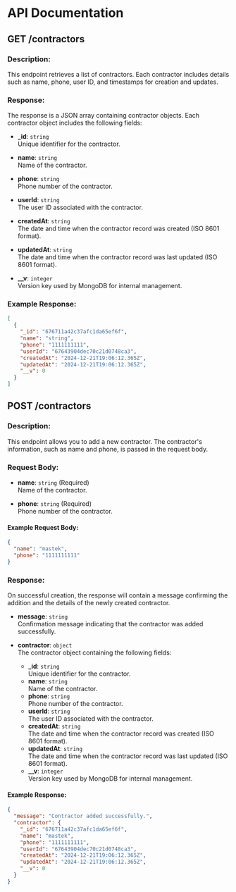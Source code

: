 
# API Documentation

## GET /contractors

### Description:
This endpoint retrieves a list of contractors. Each contractor includes details such as name, phone, user ID, and timestamps for creation and updates.

### Response:

The response is a JSON array containing contractor objects. Each contractor object includes the following fields:

- **_id**: `string`  
  Unique identifier for the contractor.
  
- **name**: `string`  
  Name of the contractor.
  
- **phone**: `string`  
  Phone number of the contractor.
  
- **userId**: `string`  
  The user ID associated with the contractor.
  
- **createdAt**: `string`  
  The date and time when the contractor record was created (ISO 8601 format).
  
- **updatedAt**: `string`  
  The date and time when the contractor record was last updated (ISO 8601 format).
  
- **__v**: `integer`  
  Version key used by MongoDB for internal management.

### Example Response:

```json
[
  {
    "_id": "676711a42c37afc1da65ef6f",
    "name": "string",
    "phone": "1111111111",
    "userId": "67643904dec70c21d0748ca3",
    "createdAt": "2024-12-21T19:06:12.365Z",
    "updatedAt": "2024-12-21T19:06:12.365Z",
    "__v": 0
  }
]
```





## POST /contractors

### Description:
This endpoint allows you to add a new contractor. The contractor's information, such as name and phone, is passed in the request body.

### Request Body:

- **name**: `string` (Required)  
  Name of the contractor.
  
- **phone**: `string` (Required)  
  Phone number of the contractor.

#### Example Request Body:

```json
{
  "name": "mastek",
  "phone": "1111111111"
}
```

### Response:

On successful creation, the response will contain a message confirming the addition and the details of the newly created contractor.

- **message**: `string`  
  Confirmation message indicating that the contractor was added successfully.
  
- **contractor**: `object`  
  The contractor object containing the following fields:
  - **_id**: `string`  
    Unique identifier for the contractor.
  - **name**: `string`  
    Name of the contractor.
  - **phone**: `string`  
    Phone number of the contractor.
  - **userId**: `string`  
    The user ID associated with the contractor.
  - **createdAt**: `string`  
    The date and time when the contractor record was created (ISO 8601 format).
  - **updatedAt**: `string`  
    The date and time when the contractor record was last updated (ISO 8601 format).
  - **__v**: `integer`  
    Version key used by MongoDB for internal management.

#### Example Response:

```json
{
  "message": "Contractor added successfully.",
  "contractor": {
    "_id": "676711a42c37afc1da65ef6f",
    "name": "mastek",
    "phone": "1111111111",
    "userId": "67643904dec70c21d0748ca3",
    "createdAt": "2024-12-21T19:06:12.365Z",
    "updatedAt": "2024-12-21T19:06:12.365Z",
    "__v": 0
  }
}
```

